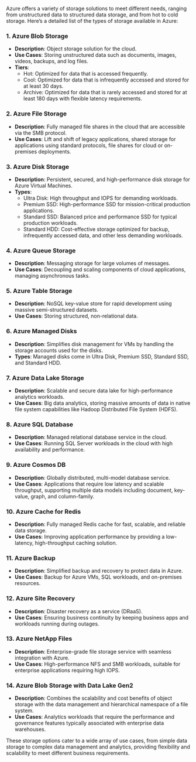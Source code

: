 Azure offers a variety of storage solutions to meet different needs, ranging from unstructured data to structured data storage, and from hot to cold storage. Here’s a detailed list of the types of storage available in Azure:

### 1. Azure Blob Storage
- **Description**: Object storage solution for the cloud.
- **Use Cases**: Storing unstructured data such as documents, images, videos, backups, and log files.
- **Tiers**:
  - Hot: Optimized for data that is accessed frequently.
  - Cool: Optimized for data that is infrequently accessed and stored for at least 30 days.
  - Archive: Optimized for data that is rarely accessed and stored for at least 180 days with flexible latency requirements.

### 2. Azure File Storage
- **Description**: Fully managed file shares in the cloud that are accessible via the SMB protocol.
- **Use Cases**: Lift and shift of legacy applications, shared storage for applications using standard protocols, file shares for cloud or on-premises deployments.

### 3. Azure Disk Storage
- **Description**: Persistent, secured, and high-performance disk storage for Azure Virtual Machines.
- **Types**:
  - Ultra Disk: High throughput and IOPS for demanding workloads.
  - Premium SSD: High-performance SSD for mission-critical production applications.
  - Standard SSD: Balanced price and performance SSD for typical production workloads.
  - Standard HDD: Cost-effective storage optimized for backup, infrequently accessed data, and other less demanding workloads.

### 4. Azure Queue Storage
- **Description**: Messaging storage for large volumes of messages.
- **Use Cases**: Decoupling and scaling components of cloud applications, managing asynchronous tasks.

### 5. Azure Table Storage
- **Description**: NoSQL key-value store for rapid development using massive semi-structured datasets.
- **Use Cases**: Storing structured, non-relational data.

### 6. Azure Managed Disks
- **Description**: Simplifies disk management for VMs by handling the storage accounts used for the disks.
- **Types**: Managed disks come in Ultra Disk, Premium SSD, Standard SSD, and Standard HDD.

### 7. Azure Data Lake Storage
- **Description**: Scalable and secure data lake for high-performance analytics workloads.
- **Use Cases**: Big data analytics, storing massive amounts of data in native file system capabilities like Hadoop Distributed File System (HDFS).

### 8. Azure SQL Database
- **Description**: Managed relational database service in the cloud.
- **Use Cases**: Running SQL Server workloads in the cloud with high availability and performance.

### 9. Azure Cosmos DB
- **Description**: Globally distributed, multi-model database service.
- **Use Cases**: Applications that require low latency and scalable throughput, supporting multiple data models including document, key-value, graph, and column-family.

### 10. Azure Cache for Redis
- **Description**: Fully managed Redis cache for fast, scalable, and reliable data storage.
- **Use Cases**: Improving application performance by providing a low-latency, high-throughput caching solution.

### 11. Azure Backup
- **Description**: Simplified backup and recovery to protect data in Azure.
- **Use Cases**: Backup for Azure VMs, SQL workloads, and on-premises resources.

### 12. Azure Site Recovery
- **Description**: Disaster recovery as a service (DRaaS).
- **Use Cases**: Ensuring business continuity by keeping business apps and workloads running during outages.

### 13. Azure NetApp Files
- **Description**: Enterprise-grade file storage service with seamless integration with Azure.
- **Use Cases**: High-performance NFS and SMB workloads, suitable for enterprise applications requiring high IOPS.

### 14. Azure Blob Storage with Data Lake Gen2
- **Description**: Combines the scalability and cost benefits of object storage with the data management and hierarchical namespace of a file system.
- **Use Cases**: Analytics workloads that require the performance and governance features typically associated with enterprise data warehouses.

These storage options cater to a wide array of use cases, from simple data storage to complex data management and analytics, providing flexibility and scalability to meet different business requirements.

